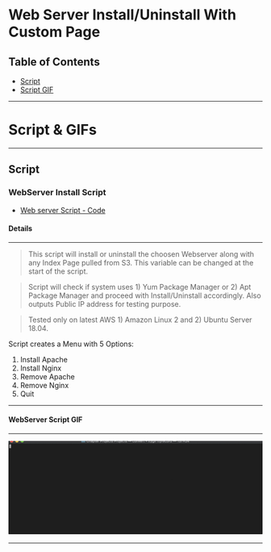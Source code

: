 # Web Server Install/Uninstall With Custom Page

## Table of Contents


- [Script](#Script)
- [Script GIF](#WebServer-Script-GIF)


---

# **Script & GIFs**

---

## Script

### WebServer Install Script

* [Web server Script - Code](https://github.com/rochejohn/Bash/blob/master/webserver_install.sh)

#### Details
---
> This script will install or uninstall the choosen Webserver along with any Index Page pulled from S3. This variable can be changed at the start of the script.

> Script will check if system uses 1) Yum Package Manager or 2) Apt Package Manager and proceed with Install/Uninstall accordingly. Also outputs Public IP address for testing purpose.

> Tested only on latest AWS 1) Amazon Linux 2 and 2) Ubuntu Server 18.04.

Script creates a Menu with 5 Options:
1) Install Apache
2) Install Nginx
3) Remove Apache
4) Remove Nginx
5) Quit


---

#### WebServer Script GIF
---

![GIF](https://github.com/rochejohn/ATBS/blob/master/Projects/gifs/c3/collatz:validation.gif)


---

